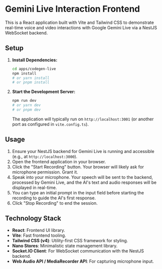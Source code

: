 # Gemini Live Interaction Frontend

This is a React application built with Vite and Tailwind CSS to demonstrate real-time voice and video interactions with Google Gemini Live via a NestJS WebSocket backend.

## Setup

1.  **Install Dependencies:**

    ```bash
    cd apps/codegen-live
    npm install
    # or yarn install
    # or pnpm install
    ```

2.  **Start the Development Server:**

    ```bash
    npm run dev
    # or yarn dev
    # or pnpm dev
    ```

    The application will typically run on `http://localhost:3001` (or another port as configured in `vite.config.ts`).

## Usage

1.  Ensure your NestJS backend for Gemini Live is running and accessible (e.g., at `http://localhost:3000`).
2.  Open the frontend application in your browser.
3.  Click the "Start Recording" button. Your browser will likely ask for microphone permission. Grant it.
4.  Speak into your microphone. Your speech will be sent to the backend, processed by Gemini Live, and the AI's text and audio responses will be displayed in real-time.
5.  You can type an initial prompt in the input field before starting the recording to guide the AI's first response.
6.  Click "Stop Recording" to end the session.

## Technology Stack

- **React**: Frontend UI library.
- **Vite**: Fast frontend tooling.
- **Tailwind CSS (v4)**: Utility-first CSS framework for styling.
- **Nano Stores**: Minimalistic state management library.
- **Socket.IO Client**: For WebSocket communication with the NestJS backend.
- **Web Audio API / MediaRecorder API**: For capturing microphone input.
